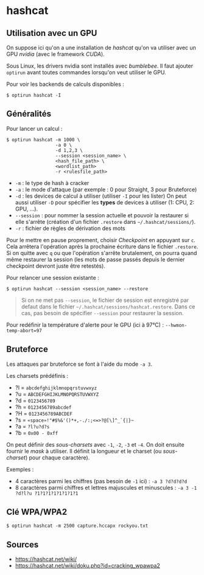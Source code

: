 hashcat
=======

## Utilisation avec un GPU

On suppose ici qu'on a une installation de *hashcat* qu'on va utiliser avec
un GPU *nvidia* (avec le framework *CUDA*).

Sous Linux, les drivers nvidia sont installés avec *bumblebee*. Il faut
ajouter `optirun` avant toutes commandes lorsqu'on veut utiliser le GPU.

Pour voir les backends de calculs disponibles :
```
$ optirun hashcat -I
```

## Généralités

Pour lancer un calcul :
```
$ optirun hashcat -m 1000 \
                  -a 0 \
                  -d 1,2,3 \
                  --session <session_name> \
                  <hash_file_path> \
                  <wordlist_path>
                  -r <rulesfile_path>
```

- `-m` : le type de hash à cracker
- `-a` : le mode d'attaque (par exemple : 0 pour Straight, 3 pour Bruteforce)
- `-d` : les devices de calcul à utiliser (utiliser `-I` pour les lister)
         On peut aussi utiliser `-D` pour spécifier les **types** de devices
         à utiliser (1: CPU, 2: GPU, ...).
- `--session` : pour nommer la session actuelle et pouvoir la restaurer
                si elle s'arrête (création d'un fichier `.restore` dans
                `~/.hashcat/sessions/`).
- `-r` : fichier de règles de dérivation des mots

Pour le mettre en pause proprement, choisir *Checkpoint* en appuyant sur `c`.
Cela arrêtera l'opération après la prochaine écriture dans le fichier
`.restore`. Si on quitte avec `q` ou que l'opération s'arrête brutalement,
on pourra quand même restaurer la session (les mots de passe passés depuis
le dernier checkpoint devront juste être retestés).

Pour relancer une session existante :
```
$ optirun hashcat --session <session_name> --restore
```

> Si on ne met pas `--session`, le fichier de session est enregistré
  par defaut dans le fichier `~/.hashcat/sessions/hashcat.restore`.
  Dans ce cas, pas besoin de spécifier `--session` pour restaurer la session.

Pour redéfinir la température d'alerte pour le GPU (ici à 97°C) :
`--hwmon-temp-abort=97`

## Bruteforce

Les attaques par bruteforce se font à l'aide du mode `-a 3`.

Les charsets prédéfinis :

- ?l = `abcdefghijklmnopqrstuvwxyz`
- ?u = `ABCDEFGHIJKLMNOPQRSTUVWXYZ`
- ?d = `0123456789`
- ?h = `0123456789abcdef`
- ?H = `0123456789ABCDEF`
- ?s = ``«space»!"#$%&'()*+,-./:;<=>?@[\]^_`{|}~``
- ?a = `?l?u?d?s`
- ?b = `0x00 - 0xff`

On peut définir des *sous-charsets* avec `-1`, `-2`, `-3` et `-4`.
On doit ensuite fournir le *mask* à utiliser. Il définit la longueur et le charset (ou *sous-charset*) pour
chaque caractère).

Exemples :

- 4 caractères parmi les chiffres (pas besoin de `-1` ici) : `-a 3 ?d?d?d?d`
- 8 caractères parmi chiffres et lettres majuscules et minuscules :
 `-a 3 -1 ?d?l?u ?1?1?1?1?1?1?1?1`

## Clé WPA/WPA2

```
$ optirun hashcat -m 2500 capture.hccapx rockyou.txt
```

## Sources

- <https://hashcat.net/wiki/>
- <https://hashcat.net/wiki/doku.php?id=cracking_wpawpa2>
